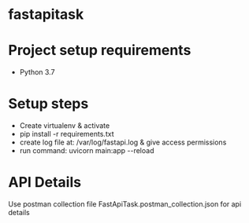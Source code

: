 # fastapitask

# Project setup requirements
- Python 3.7

# Setup steps 

- Create virtualenv & activate
- pip install -r requirements.txt
- create log file at: /var/log/fastapi.log & give access permissions
- run command: uvicorn main:app --reload



# API Details

Use postman collection file FastApiTask.postman_collection.json for api details